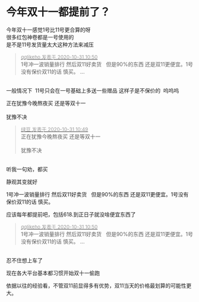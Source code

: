 # 今年双十一都提前了？


今年双十一感觉1号比11号更合算的呀<br />
很多红包神卷都是一号使用的<br />
是不是11号发货量太大这种方法来减压<img id="aimg_TRlcw" onclick="zoom(this, this.src, 0, 0, 0)" class="zoom" src="https://cdn.jsdelivr.net/gh/hishis/forum-master/public/images/patch.gif" onmouseover="img_onmouseoverfunc(this)" onload="thumbImg(this)" border="0" alt="" />

<div class="quote"><blockquote><font size="2"><a href="https://www.hostloc.com/forum.php?mod=redirect&amp;goto=findpost&amp;pid=9379696&amp;ptid=760510" target="_blank"><font color="#999999">qqlikeho 发表于 2020-10-31 10:50</font></a></font><br />
1号冲一波销量排行 然后双11好卖货&nbsp; &nbsp;但是90%的东西 还是双11更便宜。1号没有保价双11的话 慎买。 ...</blockquote></div><br />
一般情况下&nbsp;&nbsp;11号只会在一号基础上多送一些赠品 这样子是不保价的&nbsp;&nbsp;呜呜呜

正在犹豫今晚熬夜买 还是等双十一 <br />
<br />
犹豫不决

<div class="quote"><blockquote><font size="2"><a href="https://www.hostloc.com/forum.php?mod=redirect&amp;goto=findpost&amp;pid=9379689&amp;ptid=760510" target="_blank"><font color="#999999">绿豆 发表于 2020-10-31 10:49</font></a></font><br />
正在犹豫今晚熬夜买 还是等双十一 <br />
<br />
犹豫不决</blockquote></div><br />
听我一句劝，都买<img id="aimg_dT7xZ" onclick="zoom(this, this.src, 0, 0, 0)" class="zoom" src="https://cdn.jsdelivr.net/gh/hishis/forum-master/public/images/patch.gif" onmouseover="img_onmouseoverfunc(this)" onload="thumbImg(this)" border="0" alt="" />

静观其变就好

1号冲一波销量排行 然后双11好卖货&nbsp; &nbsp;但是90%的东西 还是双11更便宜。1号没有保价双11的话 慎买。

应该每年都提前吧，包括618.到正日子就没啥便宜东西了<img id="aimg_D17n7" onclick="zoom(this, this.src, 0, 0, 0)" class="zoom" src="https://cdn.jsdelivr.net/gh/hishis/forum-master/public/images/patch.gif" onmouseover="img_onmouseoverfunc(this)" onload="thumbImg(this)" border="0" alt="" />

<div class="quote"><blockquote><font size="2"><a href="https://www.hostloc.com/forum.php?mod=redirect&amp;goto=findpost&amp;pid=9379696&amp;ptid=760510" target="_blank"><font color="#999999">qqlikeho 发表于 2020-10-31 10:50</font></a></font><br />
1号冲一波销量排行 然后双11好卖货&nbsp; &nbsp;但是90%的东西 还是双11更便宜。1号没有保价双11的话 慎买。 ...</blockquote></div><br />
忍不住想上车了<img id="aimg_LdN7Z" onclick="zoom(this, this.src, 0, 0, 0)" class="zoom" src="https://cdn.jsdelivr.net/gh/hishis/forum-master/public/images/patch.gif" onmouseover="img_onmouseoverfunc(this)" onload="thumbImg(this)" border="0" alt="" />

现在各大平台基本都习惯开始双十一偷跑

依据以往的经验看，不管双11前显得多有优势，双11当天的价格最划算的可能性更大。
